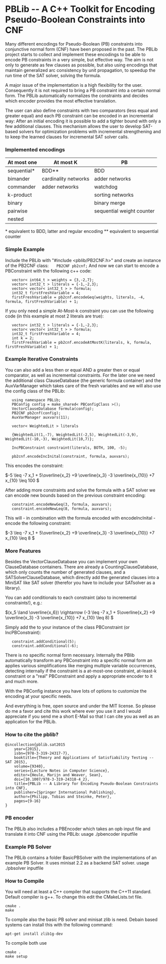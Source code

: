 # PBLib -- A C++ Toolkit for Encoding Pseudo-Boolean Constraints into CNF
Many different encodings for Pseudo-Boolean (PB) constraints into conjunctive normal form (CNF) have been proposed in the past. The PBLib project starts to collect and implement these encodings to be able to encode PB constraints in a very simple, but effective way. The aim is not only to generate as few clauses as possible, but also using encodings that maintain generalized arc consistency by unit propagation, to speedup the run time of the SAT solver, solving the formula.

A major issue of the implementation is a high flexibility for the user. Consequently it is not required to bring a PB constraint into a certain normal form. The PBLib automatically normalizes the constraints and decides which encoder provides the most effective translation.

The user can also define constraints with two comparators (less equal and greater equal) and each PB constraint can be encoded in an incremental way: After an initial encoding it is possible to add a tighter bound with only a few additional clauses. This mechanism allows the user to develop SAT-based solvers for optimization problems with incremental strengthening and to keep the learned clauses for incremental SAT solver calls. 
### Implemented encodings

| At most one | At most K | PB |
| --- | --- | --- |
| sequential* |  BDD** | BDD |
| bimander | cardinality networks | adder networks |
| commander | adder networks | watchdog |
| k-product | | sorting networks |
| binary |  | binary merge |
| pairwise |  | sequential weight counter |
| nested |  |  | |

\* equivalent to BDD, latter and regular encoding
** equivalent to sequential counter

### Simple Example
Include the PBLib with "#include <pblib/PB2CNF.h>" and create an instance of the PB2CNF class:
`   PB2CNF pb2cnf;`
 And now we can start to encode a PBConstraint with the following c++ code:
 
       vector< int64_t > weights = {3,-2,7};
       vector< int32_t > literals = {-1,-2,3};
       vector< vector< int32_t > > formula;
       int32_t firstFreshVariable = 4;
       firstFreshVariable = pb2cnf.encodeGeq(weights, literals, -4, formula, firstFreshVariable) + 1;

If you only need a simple At-Most-k constraint you can use the following code (in this example at most 2 literals are true):

	   vector< int32_t > literals = {-1,-2,3};
	   vector< vector< int32_t > > formula;
	   int32_t firstFreshVariable = 4;
	   int k = 2;
	   firstFreshVariable = pb2cnf.encodeAtMostK(literals, k, formula, firstFreshVariable) + 1;

### Example Iterative Constraints

You can also add a less then or equal AND a greater then or equal comparator, as well as incremental constraints. For the later one we need the additional class ClauseDatabase (the generic formula container) and the AuxVarManager which takes care of the fresh variables and we will also use the config class of the PBLib:

	   using namespace PBLib;  
	   PBConfig config = make_shared< PBConfigClass >();
	   VectorClauseDatabase formula(config);
	   PB2CNF pb2cnf(config);
	   AuxVarManager auxvars(11);

	   vector< WeightedLit > literals 

	   {WeightedLit(1,-7), WeightedLit(-2,5), WeightedLit(-3,9), WeightedLit(-10,-3), WeightedLit(10,7)};

	   IncPBConstraint constraint(literals, BOTH, 100, -5);

	   pb2cnf.encodeIncInital(constraint, formula, auxvars);

This encodes the constraint:

$-5 \leq -7 x_1 + 5\overline{x_2} +9 \overline{x_3} -3 \overline{x_{10}} +7 x_{10} \leq 100 $

After adding more constraints and solve the formula with a SAT solver we can encode new bounds based on the previous constraint encoding:

	   constraint.encodeNewGeq(3, formula, auxvars);
	   constraint.encodeNewLeq(8, formula, auxvars);

This will - in combination with the formula encoded with encodeIncInital - encode the following constraint:

$-3 \leq -7 x_1 + 5\overline{x_2} +9 \overline{x_3} -3 \overline{x_{10}} +7 x_{10} \leq 8 $

### More Features

Besides the VectorClauseDatabase you can implement your own ClauseDatabase containers. There are already a CountingClauseDatabase, which only counts the number of generated clauses, and a SATSolverClauseDatabase, which directly add the generated clauses into a MiniSAT like SAT solver (therefor you have to include your SATsolver as a library).

You can add conditionals to each constraint (also to incremental constraints!), e.g.:

$(x_5 \land \overline{x_6}) \rightarrow (-3 \leq -7 x_1 + 5\overline{x_2} +9 \overline{x_3} -3 \overline{x_{10}} +7 x_{10} \leq 8) $

Simply add the to your instance of the class PBConstraint (or IncPBConstraint):

	   constraint.addConditional(5);
	   constraint.addConditional(-6);


There is no specific normal form necessary. Internally the PBlib automatically transform any PBConstraint into a specific normal form an applies various simplifications like merging multiple variable occurrences, detecting internally if the constraint is a at-most-one constraint, at-least-k constraint or a "real" PBConstraint and apply a appropriate encoder to it and much more.

With the PBConfig instance you have lots of options to customize the encoding at your specific needs.

And everything is free, open source and under the MIT license. So please do me a favor and cite this work where ever you use it and I would appreciate if you send me a short E-Mail so that I can cite you as well as an application for the PBLib.

### How to cite the pblib?

	@incollection{pblib.sat2015
		year={2015},
		isbn={978-3-319-24317-7},
		booktitle={Theory and Applications of Satisfiability Testing -- SAT 2015},
		volume={9340},
		series={Lecture Notes in Computer Science},
		editor={Heule, Marijn and Weaver, Sean},
		doi={10.1007/978-3-319-24318-4_2},
		title={PBLib -- A Library for Encoding Pseudo-Boolean Constraints into CNF},
		publisher={Springer International Publishing},
		author={Philipp, Tobias and Steinke, Peter},
		pages={9-16}
	}

### PB encoder
The PBLib also includes a PBEncoder which takes an opb input file and translate it into CNF using the PBLib: usage ./pbencoder inputfile

### Example PB Solver
The PBLib contains a folder BasicPBSolver with the implementations of an example PB Solver. It uses minisat 2.2 as a backend SAT solver. usage ./pbsolver inputfile 

### How to Compile

You will need at least a C++ compiler that supports the C++11
standard. Default compiler is g++. To change this edit the
CMakeLists.txt file.

    cmake .
    make



To compile also the basic PB solver and minisat zlib is need. Debain based systems can install this with the following command:

	apt-get install zlib1g-dev

To compile both use

	cmake .
	make setup
